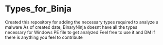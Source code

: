 # Types_for_Binja

Created this repository for adding the necessary types required to analyze a malware
As of created date, BinaryNinja doesnt have all the types necessary for Windows PE file to get analyzed
Feel free to use it and DM if there is anything you feel to contribute
